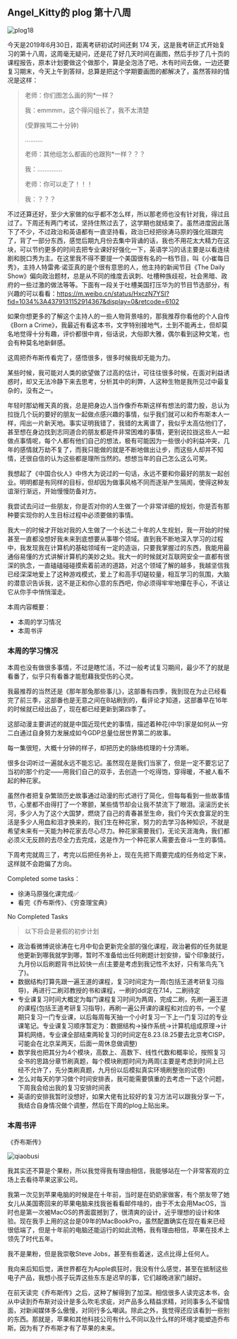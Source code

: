 ## Angel_Kitty的 plog 第十八周

![plog18](./sources/2019_06_30/figure/page.jpg)

今天是2019年6月30日，距离考研初试时间还剩 174 天，这是我考研正式开始复习的第十八周，这周毫无疑问，还是花了好几天时间在画图，然后手抄了几十页的课程报告，原本计划要做这个做那个，算是全泡汤了吧，木有时间去做，一边还要复习期末，今天上午到答辩，总算是把这个学期要画图的都解决了，虽然答辩的情况是这样：

> 老师：你们图怎么画的狗*一样？
>
> 我：emmmm，这个得问组长了，我不太清楚
>
> (受罪挨骂二十分钟)
>
> ..........
>
> 老师：其他组怎么都画的也跟狗*一样？？？
>
> 我：..............
>
> 老师：你可以走了！！！
>
> 我：？？？

不过还算还好，至少大家做的似乎都不怎么样，所以那老师也没有针对我，得过且过了。下周还有两门考试，坚持住熬过去了，这学期也就结束了。虽然进度因此落下了不少，不过政治和英语都有一直坚持看，政治已经把徐涛马原的强化班跟完了，背了一部分东西，感觉后期九月份去集中背诵的话，我也不用花太大精力在这块，可以节约更多的时间去把专业课好好强化一下，英语学习的话主要是以看连续剧和脱口秀为主。在这里我不得不要提一个美国很有名的一档节目，叫《小崔每日秀》，主持人特雷弗·诺亚真的是个很有意思的人，他主持的新闻节目《The Daily Show》偏向政治题材，总是从不同的维度去讽刺、吐槽种族歧视，社会黑暗、政府的一些过激的做法等等。下面有一段关于吐槽美国打压华为的节目节选部分，有兴趣的可以看看：https://m.weibo.cn/status/HxczN7YSI?fid=1034%3A4379131152914367&display=0&retcode=6102

如果你想更多的了解这个主持人的一些人物背景啥的，那我推荐你看他的个人自传《Born a Crime》，我最近有看这本书，文字特别接地气，土到不能再土，但却莫名地觉得十分有趣，评价都很中肯，俗话说，大俗即大雅，偶尔看到这种文笔，也会有种莫名地新鲜感。

这周把乔布斯传看完了，感悟很多，很多时候我却无能为力。

某些时候，我可能对人类的欲望做了过高的估计，可往往很多时候，在面对利益诱惑时，却又无法冷静下来去思考，分析其中的利弊，人这种生物是我所见过中最复杂的，没有之一。

年轻时那幼稚天真的我，总是把身边人当作像乔布斯这样有想法的潜力股，总认为拉拢几个玩的要好的朋友一起做点感兴趣的事情，似乎我们就可以和乔布斯本人一样，闯出一片新天地。事实证明我错了，我错的太离谱了，我似乎太高估他们了，甚至想在身边找到志同道合的朋友都是件非常困难的事情，更别说拉拢这些人一起做点事情呢，每个人都有他们自己的想法，极有可能因为一些很小的利益冲突，几年的感情就万劫不复了，而我只能做的就是不断地做出让步，而这些人却并不知情，还很自信的认为这些都是理所当然的。想想当年的自己怎么这么可笑。

我想起了《中国合伙人》中佟大为说过的一句话，永远不要和你最好的朋友一起创业。明明都是有同样的目标，但却因为做事风格不同而逐渐产生隔阂，使得这种友谊渐行渐远，开始慢慢防备对方。

我尝试去问过一些朋友，你是否对你的人生做了一个非常详细的规划，你是否有那种要实现你的人生目标过程中必须要做的事情。

我大一的时候才开始对我的人生做了一个长达二十年的人生规划，我一开始的时候甚至一直都没想好我未来到底想要从事哪个领域。直到我不断地深入学习的过程中，我发现我在计算机的基础领域有一定的造诣，只要我掌握过的东西，我能用最通俗易懂的方式讲解计算机的美妙之处。我大一的时候就对互联网安全一直都有很深的执念，一直磕磕碰碰摸索着前进的道路，对这个领域了解的越多，我越坚信我已经深深地爱上了这种游戏模式，爱上了和高手切磋较量，相互学习的氛围，大脑的潜意识告诉我，这不是正和你心意的东西吧，你必须得牢牢地攥在手心，不该让它从你手中悄悄溜走。

本周内容概要：

- 本周的学习情况
- 本周书评

### 本周的学习情况

本周也没有做很多事情，不过是瞎忙活，不过一般考试复习期间，最少不了的就是看番了，似乎只有看番才能慰藉我受伤的心灵。

我最推荐的当然还是《那年那兔那些事儿》，这部番有四季，我到现在为止已经看完了前三季，这部番也是无意之间在B站刷到的，看评论才知道，这部番早在16年的时候就已经出品了，现在都已经更新到第四季了。

这部动漫主要讲述的就是中国近现代史的事情，描述着种花(中华)家是如何从一穷二白通过自身努力发展成如今GDP总量位居世界第二的故事。

每一集很短，大概十分钟的样子，却把历史的脉络梳理的十分清晰。

很多台词听过一遍就永远不能忘记。虽然现在是我们当家了，但是一定不要忘记了当初的那个约定——用我们自己的双手，去创造一个吃得饱，穿得暖，不被人看不起的种花家。

虽然作者把复杂繁琐历史故事通过动漫的形式进行了简化，但每每看到一些故事情节，心里都不由得打了一个寒颤，某些情节却会让我不禁流下了眼泪。滚滚历史长河，多少人为了这个大国梦，燃烧了自己的青春甚至生命，我们今天衣食富足的生活是多少人用血和泪才换来的，我们生在种花家，努力的去学习各种知识，不就是希望未来有一天能为种花家去尽心尽力。种花家需要我们，无论天涯海角，我们都必须义无反顾的去尽全力去完成，这是作为一个种花家人需要去奋斗一生的事情。

下周考完就周三了，考完以后把任务补上，现在先把下周要完成的任务给定下来，这样就不会跑偏了方向。

Completed some tasks：

- 徐涛马原强化课完成✅
- 看完《乔布斯传》、《穷查理宝典》

No Completed Tasks

> 以下将会是暑假的初步计划

- 政治看微博说徐涛在七月中旬会更新完全部的强化课程，政治暑假的任务就是他更新到哪我就学到哪，暂时不准备给出任何刷题计划安排，留个印象就行，九月份以后刷题背书比较快一点(主要是考虑到我记性不太好，只有笨鸟先飞了)。
- 数据结构打算先跟一遍王道的课程，复习时间定为一周(包括王道考研复习指导)，再进行二刷邓教授的书和课程，一刷的ddl定在7.14，二刷待定
- 专业课复习时间大概定为每门课程复习时间为两周，完成二刷，先刷一遍王道的课程(包括王道考研复习指导)，再刷一遍公开课的课程和对应的书，一个星期只复习一门专业课，以后每周每天抽一个小时复习一下上一门复习过的专业课笔记。专业课复习顺序暂定为：数据结构->操作系统->计算机组成原理->计算机网络，专业课全部结束两轮复习的时间定在8.23.(8.25要去北京考CISP，可能会在北京呆两天，后面一周休息做调整)
- 数学我也把其分为4个模块，高数上、高数下、线性代数和概率论，按照复习全书的思路分章节刷真题，每个模块刷题时间为两周(主要是考虑到时间上已经不允许了，先分类刷真题，九月份以后模拟真实环境刷整张的试卷)
- 怎么对每天的学习做个时间安排表，我可能需要慎重的去考虑一下这个问题，下周我会给出我的复习安排时间表
- 英语的安排我暂时没想好，如果大佬有比较好的复习方法可以跟我分享一下，我结合自身情况做个调整，然后在下周的plog上贴出来。

### 本周书评

《乔布斯传》

![qiaobusi](./sources/2019_06_30/figure/qiaobusi.jpg)

我其实还不算是个果粉，所以我觉得我有理由相信，我能够站在一个非常客观的立场上去看待苹果这家公司。

我第一次见到苹果电脑的时候是在十年前，当时是在奶奶家做客，有个朋友带了她女儿从美国寄回来的苹果电脑来找我爸看看邮件啥的，由于不太会用MacOS，当时也是第一次被MacOS的界面震撼到了，很清爽的设计，近乎理想的设计和体验。现在我手上用的这台是09年的MacBookPro，虽然配置确实在现在看来已经很低端了，但是十年前的电脑还能运行的如此流畅，我有理由相信，苹果在技术上领先了时代五年。

我不是果粉，但是我崇敬Steve Jobs，甚至有些着迷，这点比得上任何人。

我向来后知后觉，满世界都在为Apple疯狂时，我没有什么感觉，甚至在抵制这些电子产品，我想小孩子玩弄这些东东是迟早的事，它们越晚进家门越好。

在前天读完《乔布斯传》之后，这种了解得到了加深。相信很多人读完这本书，会从中读到乔布斯对设计是多么吹毛求疵，对产品多么精益求精，对同事多么不留情面，对新闻媒体多么傲慢，对同行多么嘲讽。除此之外，我觉得还应该看到一些别的东西。那就是，苹果和其他科技公司有什么不同以及什么样的环境才能塑造乔布斯。因为有了乔布斯才有了苹果的未来。



